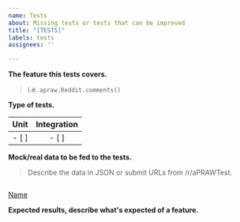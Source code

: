 ```yaml
---
name: Tests
about: Missing tests or tests that can be improved
title: "[TESTS]"
labels: tests
assignees: ''

---
```


**The feature this tests covers.**
> i.e. `apraw.Reddit.comments()`



**Type of tests.**

| Unit   | Integration |
| :----: | :---------: |
| - [ ]  | - [ ]       |

**Mock/real data to be fed to the tests.**
> Describe the data in JSON or submit URLs from /r/aPRAWTest.

```json

```

[Name](URL)

**Expected results, describe what's expected of a feature.**

